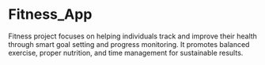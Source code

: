 # Fitness_App
Fitness project focuses on helping individuals track and improve their health through smart goal setting and progress monitoring. It promotes balanced exercise, proper nutrition, and time management for sustainable results. 
